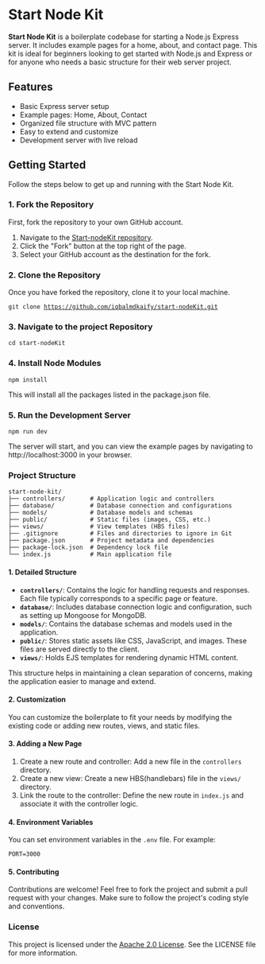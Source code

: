 # Start Node Kit

**Start Node Kit** is a boilerplate codebase for starting a Node.js Express server. It includes example pages for a home, about, and contact page. This kit is ideal for beginners looking to get started with Node.js and Express or for anyone who needs a basic structure for their web server project.

## Features

- Basic Express server setup
- Example pages: Home, About, Contact
- Organized file structure with MVC pattern
- Easy to extend and customize
- Development server with live reload

## Getting Started

Follow the steps below to get up and running with the Start Node Kit.

### 1. Fork the Repository

First, fork the repository to your own GitHub account.

1. Navigate to the [Start-nodeKit repository](https://github.com/iqbalmdkaify/start-nodeKit).
2. Click the "Fork" button at the top right of the page.
3. Select your GitHub account as the destination for the fork.

### 2. Clone the Repository

Once you have forked the repository, clone it to your local machine.

<code>git clone https://github.com/iqbalmdkaify/start-nodeKit.git</code>

### 3. Navigate to the project Repository

<code>cd start-nodeKit</code>

### 4. Install Node Modules

<code>npm install</code>

This will install all the packages listed in the package.json file.

### 5. Run the Development Server

<code>npm run dev</code>

The server will start, and you can view the example pages by navigating to http://localhost:3000 in your browser.

### Project Structure

```
start-node-kit/
├── controllers/       # Application logic and controllers
├── database/          # Database connection and configurations
├── models/            # Database models and schemas
├── public/            # Static files (images, CSS, etc.)
├── views/             # View templates (HBS files)
├── .gitignore         # Files and directories to ignore in Git
├── package.json       # Project metadata and dependencies
├── package-lock.json  # Dependency lock file
└── index.js           # Main application file
```

#### 1. Detailed Structure

- **`controllers/`**: Contains the logic for handling requests and responses. Each file typically corresponds to a specific page or feature.
- **`database/`**: Includes database connection logic and configuration, such as setting up Mongoose for MongoDB.
- **`models/`**: Contains the database schemas and models used in the application.
- **`public/`**: Stores static assets like CSS, JavaScript, and images. These files are served directly to the client.
- **`views/`**: Holds EJS templates for rendering dynamic HTML content.

This structure helps in maintaining a clean separation of concerns, making the application easier to manage and extend.

#### 2. Customization

You can customize the boilerplate to fit your needs by modifying the existing code or adding new routes, views, and static files.

#### 3. Adding a New Page

1. Create a new route and controller: Add a new file in the `controllers` directory.
2. Create a new view: Create a new HBS(handlebars) file in the `views/` directory.
3. Link the route to the controller: Define the new route in `index.js` and associate it with the controller logic.

#### 4. Environment Variables

You can set environment variables in the `.env` file. For example:

<code>PORT=3000</code>

#### 5. Contributing

Contributions are welcome! Feel free to fork the project and submit a pull request with your changes. Make sure to follow the project's coding style and conventions.

### License

This project is licensed under the [Apache 2.0 License](http://www.apache.org/licenses/). See the LICENSE file for more information.




